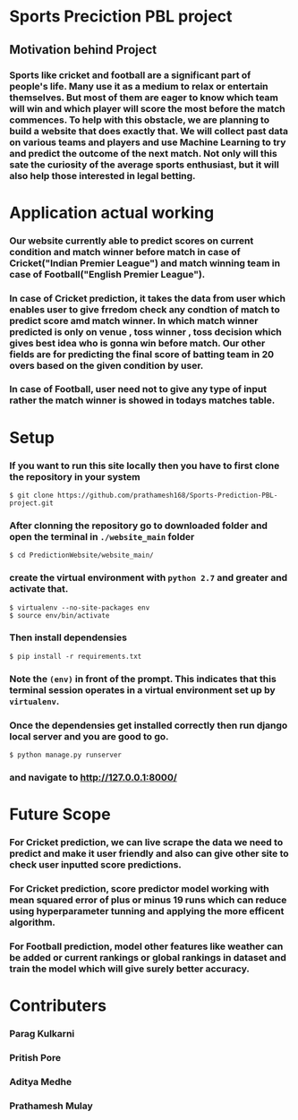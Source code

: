 # Sports Preciction PBL project
 ## Motivation behind Project
   ### Sports like cricket and football are a significant part of people's life. Many use it as a medium to relax or entertain themselves. But most of them are eager to know which team will win and which player will score the most before the match commences. To help with this obstacle, we are planning to build a website that does exactly that. We will collect past data on various teams and players and use Machine Learning to try and predict the outcome of the next match. Not only will this sate the curiosity of the average sports enthusiast, but it will also help those interested in legal betting.
 # Application actual working
  ### Our website currently able to predict scores on current condition and match winner before match in case of  Cricket("Indian Premier League") and match winning team in case of Football("English Premier League").
  ### In case of Cricket prediction, it takes the data from user which enables user to give frredom check any condtion of match to predict score amd match winner. In which match winner predicted is only on venue , toss winner , toss decision  which gives best idea who is gonna win before match. Our other fields are for predicting the final score of batting team in 20 overs based on the given condition by user.
  ### In case of Football, user need not to give any type of input rather the match winner is showed in todays matches table. 
  
  # Setup 
  ### If you want to run this site locally then you have to first clone the repository in your system
    $ git clone https://github.com/prathamesh168/Sports-Prediction-PBL-project.git
  ### After clonning the repository go to downloaded folder and open the terminal in `./website_main` folder
    $ cd PredictionWebsite/website_main/
  ### create the virtual environment with `python 2.7` and greater and activate that.
    $ virtualenv --no-site-packages env
    $ source env/bin/activate
  ### Then install dependensies
    $ pip install -r requirements.txt
  ### Note the `(env)` in front of the prompt. This indicates that this terminal session operates in a virtual environment set up by `virtualenv`.
  ### Once the dependensies get installed correctly then run django local server and you are good to go.
    $ python manage.py runserver
  ### and navigate to  http://127.0.0.1:8000/
  
   # Future Scope
   ### For Cricket prediction, we can live scrape the data we need to predict and make it user friendly and also can give other site to check user inputted score predictions.
   ### For Cricket prediction, score predictor model working with mean squared error of plus or minus 19 runs which can reduce using hyperparameter tunning and applying the more efficent algorithm.
   ### For Football prediction, model other features like weather can be added or current rankings or global rankings in dataset and train the model which will give surely better accuracy. 
 # Contributers
 ### Parag Kulkarni 
 ### Pritish Pore
 ### Aditya Medhe
 ### Prathamesh Mulay

